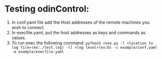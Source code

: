 # Testing odinControl:
1. In conf.yaml file add the Host addresses of the remote machines you wish to connect.
2. In execfile.yaml, put the host addresses as keys and commands as values.
3. To run exec the following command:
`python3 rexe.py -l <location to log file>(ex:./test.log) -ll <log level>(ex:D) -c example/conf.yaml -e example/execfile.yaml`